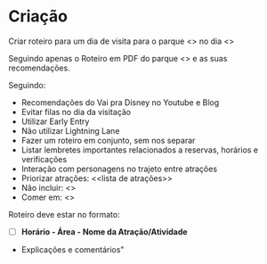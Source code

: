 # Criação

Criar roteiro para um dia de visita para o parque <<nome do parque>> no dia <<dia>>

Seguindo apenas o Roteiro em PDF do parque <<nome do parque>> e as suas recomendações.

Seguindo:

- Recomendações do Vai pra Disney no Youtube e Blog
- Evitar filas no dia da visitação
- Utilizar Early Entry
- Não utilizar Lightning Lane
- Fazer um roteiro em conjunto, sem nos separar
- Listar lembretes importantes relacionados a reservas, horários e verificações
- Interação com personagens no trajeto entre atrações
- Priorizar atrações: <<lista de atrações>>
- Não incluir: <<coisas a evitar>>
- Comer em: <<lugares para comer>>

Roteiro deve estar no formato:

- [ ] **Horário - Área - Nome da Atração/Atividade**

- Explicações e comentários"
